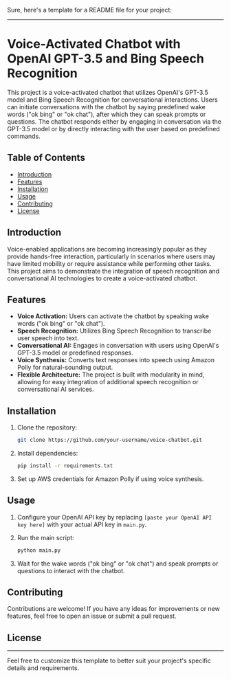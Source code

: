 Sure, here's a template for a README file for your project:

---

# Voice-Activated Chatbot with OpenAI GPT-3.5 and Bing Speech Recognition

This project is a voice-activated chatbot that utilizes OpenAI's GPT-3.5 model and Bing Speech Recognition for conversational interactions. Users can initiate conversations with the chatbot by saying predefined wake words ("ok bing" or "ok chat"), after which they can speak prompts or questions. The chatbot responds either by engaging in conversation via the GPT-3.5 model or by directly interacting with the user based on predefined commands.

## Table of Contents

- [Introduction](#introduction)
- [Features](#features)
- [Installation](#installation)
- [Usage](#usage)
- [Contributing](#contributing)
- [License](#license)

## Introduction

Voice-enabled applications are becoming increasingly popular as they provide hands-free interaction, particularly in scenarios where users may have limited mobility or require assistance while performing other tasks. This project aims to demonstrate the integration of speech recognition and conversational AI technologies to create a voice-activated chatbot.

## Features

- **Voice Activation:** Users can activate the chatbot by speaking wake words ("ok bing" or "ok chat").
- **Speech Recognition:** Utilizes Bing Speech Recognition to transcribe user speech into text.
- **Conversational AI:** Engages in conversation with users using OpenAI's GPT-3.5 model or predefined responses.
- **Voice Synthesis:** Converts text responses into speech using Amazon Polly for natural-sounding output.
- **Flexible Architecture:** The project is built with modularity in mind, allowing for easy integration of additional speech recognition or conversational AI services.

## Installation

1. Clone the repository:

    ```bash
    git clone https://github.com/your-username/voice-chatbot.git
    ```

2. Install dependencies:

    ```bash
    pip install -r requirements.txt
    ```

3. Set up AWS credentials for Amazon Polly if using voice synthesis.

## Usage

1. Configure your OpenAI API key by replacing `[paste your OpenAI API key here]` with your actual API key in `main.py`.

2. Run the main script:

    ```bash
    python main.py
    ```

3. Wait for the wake words ("ok bing" or "ok chat") and speak prompts or questions to interact with the chatbot.

## Contributing

Contributions are welcome! If you have any ideas for improvements or new features, feel free to open an issue or submit a pull request.

## License

---

Feel free to customize this template to better suit your project's specific details and requirements.
